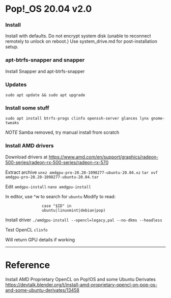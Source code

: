 # Pop!_OS 20.04 v2.0

### Install

Install with defaults. Do not encrypt system disk (unable to reconnect remotely to unlock on reboot.) Use system_drive.md for post-installation setup.

### apt-btrfs-snapper and snapper
Install Snapper and apt-btrfs-snapper

### Updates
`sudo apt update && sudo apt upgrade`

### Install some stuff

`sudo apt install btrfs-progs clinfo openssh-server glances lynx gnome-tweaks`

*NOTE* Samba removed, try manual install from scratch

### Install AMD drivers

Download drivers at https://www.amd.com/en/support/graphics/radeon-500-series/radeon-rx-500-series/radeon-rx-570

Extract archive
`unxz amdgpu-pro-20.20-1098277-ubuntu-20.04.xz`
`tar xvf amdgpu-pro-20.20-1098277-ubuntu-20.04.tar`

Edit `amdgpu-install`
`nano amdgpu-install`

In editor,  use ^w to search for `ubuntu`
Modify to read:

```
				case "$ID" in
                ubuntu|linuxmint|debian|pop)
```

Install driver
`./amdgpu-install --opencl=legacy,pal --no-dkms --headless`

Test OpenCL
`clinfo`

Will return GPU details if working

---

# Reference

Install AMD Proprietary OpenCL on Pop!OS and some Ubuntu Derivates
https://devtalk.blender.org/t/install-amd-proprietary-opencl-on-pop-os-and-some-ubuntu-derivates/13458

